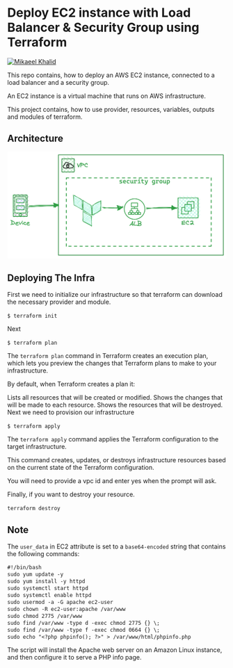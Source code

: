# Deploy EC2 instance with Load Balancer & Security Group using Terraform

[![Mikaeel Khalid](https://badgen.now.sh/badge/by/mikaeelkhalid/purple)](#)

This repo contains, how to deploy an AWS EC2 instance, connected to a load balancer and a security group.

An EC2 instance is a virtual machine that runs on AWS infrastructure.

This project contains, how to use provider, resources, variables, outputs and modules of terraform.

## Architecture

![Alt Text](images/aws-alb-tf.png)

## Deploying The Infra

First we need to initialize our infrastructure so that terraform can download the necessary provider and module.

`$ terraform init`

Next

`$ terraform plan`

The `terraform plan` command in Terraform creates an execution plan, which lets you preview the changes that Terraform plans to make to your infrastructure.

By default, when Terraform creates a plan it:

Lists all resources that will be created or modified.
Shows the changes that will be made to each resource.
Shows the resources that will be destroyed.
Next we need to provision our infrastructure

`$ terraform apply`

The `terraform apply` command applies the Terraform configuration to the target infrastructure.

This command creates, updates, or destroys infrastructure resources based on the current state of the Terraform configuration.

You will need to provide a vpc id and enter yes when the prompt will ask.

Finally, if you want to destroy your resource.

`terraform destroy`


## Note

The `user_data` in EC2 attribute is set to a `base64-encoded` string that contains the following commands:
```
#!/bin/bash
sudo yum update -y
sudo yum install -y httpd
sudo systemctl start httpd
sudo systemctl enable httpd
sudo usermod -a -G apache ec2-user
sudo chown -R ec2-user:apache /var/www
sudo chmod 2775 /var/www
sudo find /var/www -type d -exec chmod 2775 {} \;
sudo find /var/www -type f -exec chmod 0664 {} \;
sudo echo "<?php phpinfo(); ?>" > /var/www/html/phpinfo.php
```
The script will install the Apache web server on an Amazon Linux instance, and then configure it to serve a PHP info page.